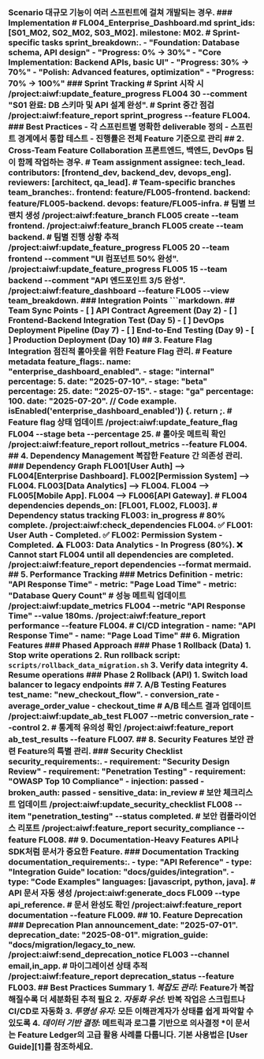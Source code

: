 ### Scenario 대규모 기능이 여러 스프린트에 걸쳐 개발되는 경우. ### Implementation # FL004_Enterprise_Dashboard.md sprint_ids: [S01_M02, S02_M02, S03_M02]. milestone: M02. # Sprint-specific tasks sprint_breakdown:. - "Foundation: Database schema, API design" - "Progress: 0% → 30%" - "Core Implementation: Backend APIs, basic UI" - "Progress: 30% → 70%" - "Polish: Advanced features, optimization" - "Progress: 70% → 100%" ### Sprint Tracking # Sprint 시작 시 /project:aiwf:update_feature_progress FL004 30 --comment "S01 완료: DB 스키마 및 API 설계 완성". # Sprint 중간 점검 /project:aiwf:feature_report sprint_progress --feature FL004. ### Best Practices - 각 스프린트별 명확한 deliverable 정의 - 스프린트 경계에서 통합 테스트 - 진행률은 전체 Feature 기준으로 관리 ## 2. Cross-Team Feature Collaboration 프론트엔드, 백엔드, DevOps 팀이 함께 작업하는 경우. # Team assignment assignee: tech_lead. contributors: [frontend_dev, backend_dev, devops_eng]. reviewers: [architect, qa_lead]. # Team-specific branches team_branches:. frontend: feature/FL005-frontend. backend: feature/FL005-backend. devops: feature/FL005-infra. # 팀별 브랜치 생성 /project:aiwf:feature_branch FL005 create --team frontend. /project:aiwf:feature_branch FL005 create --team backend. # 팀별 진행 상황 추적 /project:aiwf:update_feature_progress FL005 20 --team frontend --comment "UI 컴포넌트 50% 완성". /project:aiwf:update_feature_progress FL005 15 --team backend --comment "API 엔드포인트 3/5 완성". /project:aiwf:feature_dashboard --feature FL005 --view team_breakdown. ### Integration Points ```markdown. ## Team Sync Points - [ ] API Contract Agreement (Day 2) - [ ] Frontend-Backend Integration Test (Day 5) - [ ] DevOps Deployment Pipeline (Day 7) - [ ] End-to-End Testing (Day 9) - [ ] Production Deployment (Day 10) ## 3. Feature Flag Integration 점진적 롤아웃을 위한 Feature Flag 관리. # Feature metadata feature_flags:. name: "enterprise_dashboard_enabled". - stage: "internal" percentage: 5. date: "2025-07-10". - stage: "beta" percentage: 25. date: "2025-07-15". - stage: "ga" percentage: 100. date: "2025-07-20". // Code example. isEnabled('enterprise_dashboard_enabled')) {. return <EnterpriseDashboard />;. # Feature flag 상태 업데이트 /project:aiwf:update_feature_flag FL004 --stage beta --percentage 25. # 롤아웃 메트릭 확인 /project:aiwf:feature_report rollout_metrics --feature FL004. ## 4. Dependency Management 복잡한 Feature 간 의존성 관리. ### Dependency Graph FL001[User Auth] --> FL004[Enterprise Dashboard]. FL002[Permission System] --> FL004. FL003[Data Analytics] --> FL004. FL004 --> FL005[Mobile App]. FL004 --> FL006[API Gateway]. # FL004 dependencies depends_on: [FL001, FL002, FL003]. # Dependency status tracking FL003: in_progress  # 80% complete. /project:aiwf:check_dependencies FL004. ✅ FL001: User Auth - Completed. ✅ FL002: Permission System - Completed. ⚠️ FL003: Data Analytics - In Progress (80%). ❌ Cannot start FL004 until all dependencies are completed. /project:aiwf:feature_report dependencies --format mermaid. ## 5. Performance Tracking ### Metrics Definition - metric: "API Response Time" - metric: "Page Load Time" - metric: "Database Query Count" # 성능 메트릭 업데이트 /project:aiwf:update_metrics FL004 --metric "API Response Time" --value 180ms. /project:aiwf:feature_report performance --feature FL004. # CI/CD integration - name: "API Response Time" - name: "Page Load Time" ## 6. Migration Features ### Phased Approach ### Phase 1 Rollback (Data) 1. Stop write operations 2. Run rollback script: `scripts/rollback_data_migration.sh` 3. Verify data integrity 4. Resume operations ### Phase 2 Rollback (API) 1. Switch load balancer to legacy endpoints ## 7. A/B Testing Features test_name: "new_checkout_flow". - conversion_rate - average_order_value - checkout_time # A/B 테스트 결과 업데이트 /project:aiwf:update_ab_test FL007 --metric conversion_rate --control 2. # 통계적 유의성 확인 /project:aiwf:feature_report ab_test_results --feature FL007. ## 8. Security Features 보안 관련 Feature의 특별 관리. ### Security Checklist security_requirements:. - requirement: "Security Design Review" - requirement: "Penetration Testing" - requirement: "OWASP Top 10 Compliance" - injection: passed - broken_auth: passed - sensitive_data: in_review # 보안 체크리스트 업데이트 /project:aiwf:update_security_checklist FL008 --item "penetration_testing" --status completed. # 보안 컴플라이언스 리포트 /project:aiwf:feature_report security_compliance --feature FL008. ## 9. Documentation-Heavy Features API나 SDK처럼 문서가 중요한 Feature. ### Documentation Tracking documentation_requirements:. - type: "API Reference" - type: "Integration Guide" location: "docs/guides/integration". - type: "Code Examples" languages: [javascript, python, java]. # API 문서 자동 생성 /project:aiwf:generate_docs FL009 --type api_reference. # 문서 완성도 확인 /project:aiwf:feature_report documentation --feature FL009. ## 10. Feature Deprecation ### Deprecation Plan announcement_date: "2025-07-01". deprecation_date: "2025-08-01". migration_guide: "docs/migration/legacy_to_new. /project:aiwf:send_deprecation_notice FL003 --channel email,in_app. # 마이그레이션 상태 추적 /project:aiwf:feature_report deprecation_status --feature FL003. ## Best Practices Summary 1. *복잡도 관리*: Feature가 복잡해질수록 더 세분화된 추적 필요 2. *자동화 우선*: 반복 작업은 스크립트나 CI/CD로 자동화 3. *투명성 유지*: 모든 이해관계자가 상태를 쉽게 파악할 수 있도록 4. *데이터 기반 결정*: 메트릭과 로그를 기반으로 의사결정 *이 문서는 Feature Ledger의 고급 활용 사례를 다룹니다. 기본 사용법은 [User Guide][1]를 참조하세요.